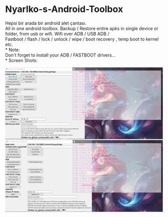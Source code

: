 # Nyarlko-s-Android-Toolbox
Hepsi bir arada bir android alet çantası. 
<br>All in one android toolbox. Backup / Restore entire apks in single device or folder, from usb or wifi. Wifi over ADB / USB ADB / <br>Fastboot / flash /  lock / unlock / wipe / boot recovery , temp boot to kernel etc.
<br>* Note:
<br>Don't forget to install your ADB / FASTBOOT drivers...
 <br>* Screen Shots:
<p align="center">
    <img src="1.JPG">
    <img src="2.JPG">
